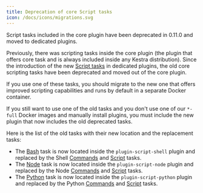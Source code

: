 ```yaml
---
title: Deprecation of core Script tasks
icon: /docs/icons/migrations.svg
---
```


Script tasks included in the core plugin have been deprecated in 0.11.0 and moved to dedicated plugins.

Previously, there was scripting tasks inside the core plugin (the plugin that offers core task and is always included inside any Kestra distribution). Since the introduction of the new [Script tasks](../08.developer-guide/03.scripts.md) in dedicated plugins, the old core scripting tasks have been deprecated and moved out of the core plugin.

If you use one of these tasks, you should migrate to the new one that offers improved scripting capabilities and runs by default in a separate Docker container.

If you still want to use one of the old tasks and you don't use one of our `*-full` Docker images and manually install plugins, you must include the new plugin that now includes the old deprecated tasks.

Here is the list of the old tasks with their new location and the replacement tasks:

- The [Bash](https://kestra.io/plugins/plugin-script-shell/tasks/io.kestra.core.tasks.scripts.bash) task is now located inside the `plugin-script-shell` plugin and replaced by the Shell [Commands](https://kestra.io/plugins/plugin-script-shell/tasks/io.kestra.plugin.scripts.shell.commands) and [Script](https://kestra.io/plugins/plugin-script-shell/tasks/io.kestra.plugin.scripts.shell.script) tasks.
- The [Node](https://kestra.io/plugins/plugin-script-node/tasks/io.kestra.core.tasks.script.node) task is now located inside the `plugin-script-node` plugin and replaced by the Node [Commands](https://kestra.io/plugins/plugin-script-node/tasks/io.kestra.plugin.scripts.node.commands) and [Script](https://kestra.io/plugins/plugin-script-node/tasks/io.kestra.plugin.scripts.node.script) tasks.
- The [Python](https://kestra.io/plugins/plugin-script-python/tasks/io.kestra.core.tasks.scripts.python) task is now located inside the `plugin-script-python` plugin and replaced by the Python [Commands](https://kestra.io/plugins/plugin-script-python/tasks/io.kestra.plugin.scripts.python.commands) and [Script](https://kestra.io/plugins/plugin-script-python/tasks/io.kestra.plugin.scripts.python.script) tasks.